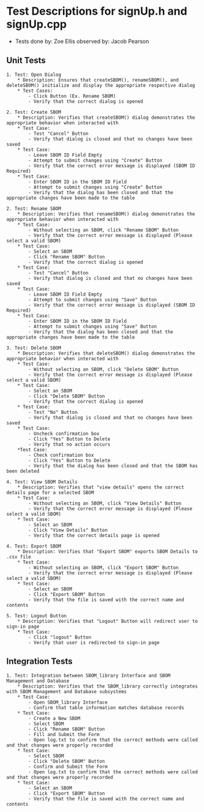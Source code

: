 # Test Descriptions for signUp.h and signUp.cpp
* Tests done by: Zoe Ellis
	observed by: Jacob Pearson
## Unit Tests
	1. Test: Open Dialog
		* Description: Ensures that createSBOM(), renameSBOM(), and deleteSBOM() initialize and display the appropriate respective dialog
		* Test Cases:
			- Click Button (Ex. Rename SBOM)
			- Verify that the correct dialog is opened
		
	2. Test: Create SBOM
		* Description: Verifies that createSBOM() dialog demonstrates the appropriate behavior when interacted with 
		* Test Case:
			- Test "Cancel" Button
			- Verify that dialog is closed and that no changes have been saved
		* Test Case:
			- Leave SBOM ID Field Empty
			- Attempt to submit changes using "Create" Button
			- Verify that the correct error message is displayed (SBOM ID Required)
		* Test Case:
			- Enter SBOM ID in the SBOM ID Field
			- Attempt to submit changes using "Create" Button
			- Verify that the dialog has been closed and that the appropriate changes have been made to the table
	
	2. Test: Rename SBOM
		* Description: Verifies that renameSBOM() dialog demonstrates the appropriate behavior when interacted with 
		* Test Case:
			- Without selecting an SBOM, click "Rename SBOM" Button
			- Verify that the correct error message is displayed (Please select a valid SBOM)
		* Test Case:
			- Select an SBOM
			- Click "Rename SBOM" Button
			- Verify that the correct dialog is opened
		* Test Case:
			- Test "Cancel" Button
			- Verify that dialog is closed and that no changes have been saved
		* Test Case:
			- Leave SBOM ID Field Empty
			- Attempt to submit changes using "Save" Button
			- Verify that the correct error message is displayed (SBOM ID Required)
		* Test Case:
			- Enter SBOM ID in the SBOM ID Field
			- Attempt to submit changes using "Save" Button
			- Verify that the dialog has been closed and that the appropriate changes have been made to the table
		
	3. Test: Delete SBOM
		* Description: Verifies that deleteSBOM() dialog demonstrates the appropriate behavior when interacted with 
		* Test Case:
			- Without selecting an SBOM, click "Delete SBOM" Button
			- Verify that the correct error message is displayed (Please select a valid SBOM)
		* Test Case:
			- Select an SBOM
			- Click "Delete SBOM" Button
			- Verify that the correct dialog is opened
		* Test Case:
			- Test "No" Button
			- Verify that dialog is closed and that no changes have been saved
		* Test Case:
			- Uncheck confirmation box 
			- Click "Yes" Button to Delete
			- Verify that no action occurs
		*Test Case:
			- Check confirmation box
			- Click "Yes" Button to Delete
			- Verify that the dialog has been closed and that the SBOM has been deleted
			
	4. Test: View SBOM Details
		* Description: Verifies that "view details" opens the correct details page for a selected SBOM
		* Test Case:
			- Without selecting an SBOM, click "View Details" Button
			- Verify that the correct error message is displayed (Please select a valid SBOM)
		* Test Case:
			- Select an SBOM
			- Click "View Details" Button
			- Verify that the correct details page is opened 
			
	4. Test: Export SBOM
		* Description: Verifies that "Export SBOM" exports SBOM Details to .csv file
		* Test Case:
			- Without selecting an SBOM, click "Export SBOM" Button
			- Verify that the correct error message is displayed (Please select a valid SBOM)
		* Test Case:
			- Select an SBOM
			- Click "Export SBOM" Button
			- Verify that the file is saved with the correct name and contents
	
	5. Test: Logout Button
		* Description: Verifies that "Logout" Button will redirect user to sign-in page
		* Test Case:
			- Click "logout" Button
			- Verify that user is redirected to sign-in page
			
## Integration Tests
	1. Test: Integration between SBOM_library Interface and SBOM Management and Database
		* Description: Verifies that the SBOM_library correctly integrates with SBOM Management and Database subsystems
		* Test Case:
			- Open SBOM_library Interface
			- Confirm that table information matches database records
		* Test Case:
			- Create a New SBOM
			- Select SBOM
			- Click "Rename SBOM" Button 
			- Fill and Submit the Form
			- Open log.txt to confirm that the correct methods were called and that changes were properly recorded
		* Test Case: 
			- Select SBOM
			- Click "Delete SBOM" Button
			- Confirm and Submit the Form
			- Open log.txt to confirm that the correct methods were called and that changes were properly recorded
		* Test Case:
			- Select an SBOM
			- Click "Export SBOM" Button
			- Verify that the file is saved with the correct name and contents
	